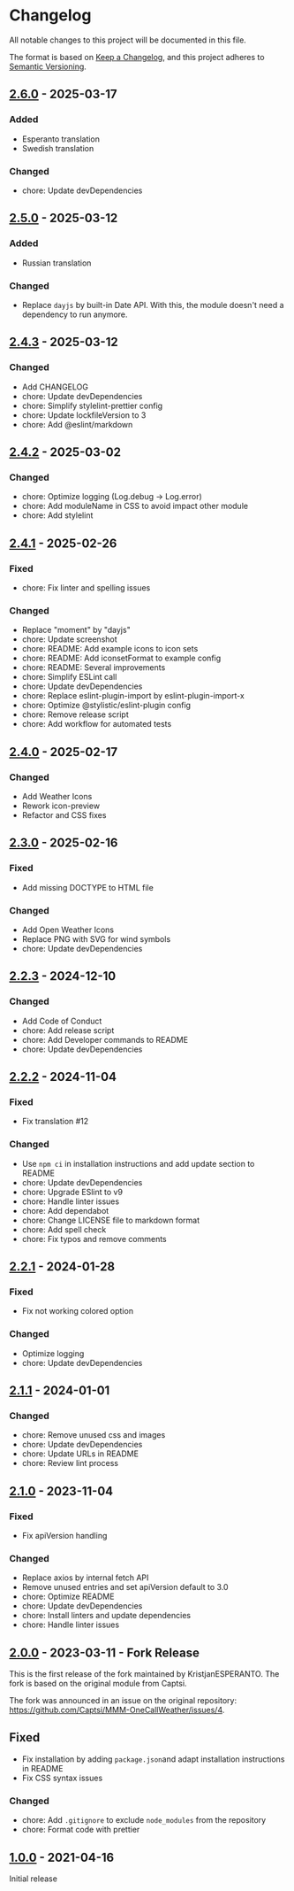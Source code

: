 # Changelog

All notable changes to this project will be documented in this file.

The format is based on [Keep a Changelog](https://keepachangelog.com/en/1.1.0/),
and this project adheres to [Semantic Versioning](https://semver.org/spec/v2.0.0.html).

## [2.6.0](https://github.com/KristjanESPERANTO/MMM-OneCallWeather/compare/v2.5.0...v2.6.0) - 2025-03-17

### Added

- Esperanto translation
- Swedish translation

### Changed

- chore: Update devDependencies

## [2.5.0](https://github.com/KristjanESPERANTO/MMM-OneCallWeather/compare/v2.4.3...v2.5.0) - 2025-03-12

### Added

- Russian translation

### Changed

- Replace `dayjs` by built-in Date API. With this, the module doesn't need a dependency to run anymore.

## [2.4.3](https://github.com/KristjanESPERANTO/MMM-OneCallWeather/compare/v2.4.2...v2.4.3) - 2025-03-12

### Changed

- Add CHANGELOG
- chore: Update devDependencies
- chore: Simplify stylelint-prettier config
- chore: Update lockfileVersion to 3
- chore: Add @eslint/markdown

## [2.4.2](https://github.com/KristjanESPERANTO/MMM-OneCallWeather/compare/v2.4.1...v2.4.2) - 2025-03-02

### Changed

- chore: Optimize logging (Log.debug -> Log.error)
- chore: Add moduleName in CSS to avoid impact other module
- chore: Add stylelint

## [2.4.1](https://github.com/KristjanESPERANTO/MMM-OneCallWeather/compare/v2.4.0...v2.4.1) - 2025-02-26

### Fixed

- chore: Fix linter and spelling issues

### Changed

- Replace "moment" by "dayjs"
- chore: Update screenshot
- chore: README: Add example icons to icon sets
- chore: README: Add iconsetFormat to example config
- chore: README: Several improvements
- chore: Simplify ESLint call
- chore: Update devDependencies
- chore: Replace eslint-plugin-import by eslint-plugin-import-x
- chore: Optimize @stylistic/eslint-plugin config
- chore: Remove release script
- chore: Add workflow for automated tests

## [2.4.0](https://github.com/KristjanESPERANTO/MMM-OneCallWeather/compare/v2.3.0...v2.4.0) - 2025-02-17

### Changed

- Add Weather Icons
- Rework icon-preview
- Refactor and CSS fixes

## [2.3.0](https://github.com/KristjanESPERANTO/MMM-OneCallWeather/compare/v2.2.3...v2.3.0) - 2025-02-16

### Fixed

- Add missing DOCTYPE to HTML file

### Changed

- Add Open Weather Icons
- Replace PNG with SVG for wind symbols
- chore: Update devDependencies

## [2.2.3](https://github.com/KristjanESPERANTO/MMM-OneCallWeather/compare/v2.2.2...v2.2.3) - 2024-12-10

### Changed

- Add Code of Conduct
- chore: Add release script
- chore: Add Developer commands to README
- chore: Update devDependencies

## [2.2.2](https://github.com/KristjanESPERANTO/MMM-OneCallWeather/compare/v2.2.1...v2.2.2) - 2024-11-04

### Fixed

- Fix translation #12

### Changed

- Use `npm ci` in installation instructions and add update section to README
- chore: Update devDependencies
- chore: Upgrade ESlint to v9
- chore: Handle linter issues
- chore: Add dependabot
- chore: Change LICENSE file to markdown format
- chore: Add spell check
- chore: Fix typos and remove comments

## [2.2.1](https://github.com/KristjanESPERANTO/MMM-OneCallWeather/compare/v2.1.1...v2.2.1) - 2024-01-28

### Fixed

- Fix not working colored option

### Changed

- Optimize logging
- chore: Update devDependencies

## [2.1.1](https://github.com/KristjanESPERANTO/MMM-OneCallWeather/compare/v2.1.0...v2.1.1) - 2024-01-01

### Changed

- chore: Remove unused css and images
- chore: Update devDependencies
- chore: Update URLs in README
- chore: Review lint process

## [2.1.0](https://github.com/KristjanESPERANTO/MMM-OneCallWeather/compare/v2.0.0...v2.1.0) - 2023-11-04

### Fixed

- Fix apiVersion handling

### Changed

- Replace axios by internal fetch API
- Remove unused entries and set apiVersion default to 3.0
- chore: Optimize README
- chore: Update devDependencies
- chore: Install linters and update dependencies
- chore: Handle linter issues

## [2.0.0](https://github.com/KristjanESPERANTO/MMM-OneCallWeather/compare/v1.0.0...v2.0.0) - 2023-03-11 - Fork Release

This is the first release of the fork maintained by KristjanESPERANTO. The fork is based on the original module from Captsi.

The fork was announced in an issue on the original repository: <https://github.com/Captsi/MMM-OneCallWeather/issues/4>.

## Fixed

- Fix installation by adding `package.json`and adapt installation instructions in README
- Fix CSS syntax issues

### Changed

- chore: Add `.gitignore` to exclude `node_modules` from the repository
- chore: Format code with prettier

## [1.0.0](https://github.com/KristjanESPERANTO/MMM-OneCallWeather/releases/tag/v1.0.0) - 2021-04-16

Initial release
